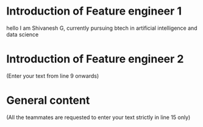 # Introduction of Feature engineer 1
hello I am Shivanesh G, 
currently pursuing btech in artificial intelligence and data science




# Introduction of Feature engineer 2 
(Enter your text from line 9 onwards)




# General content
(All the teammates are requested to enter your text strictly in line 15 only)





